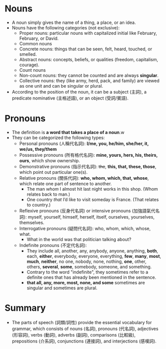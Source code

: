 # Nouns
* A noun simply gives the name of a thing, a place, or an idea.
* Nouns have the following categories (not exclusive):
	* Proper nouns: particular nouns with capitalized initial like February, February, or David.
	* Common nouns
	* Concrete nouns: things that can be seen, felt, heard, touched, or smelled.
	* Abstract nouns: concepts, beliefs, or qualities (freedom, capitalism, courage).
	* Count nouns
	* Non-count nouns: they cannot be counted and are always **singular**.
	* Collective nouns: they (like army, herd, pack, and family) are viewed as one unit and can be singular or plural.
* According to the position of the noun, it can be a subject (主詞), a predicate nominative (主格述語), or an object (受詞/賓語).

# Pronouns
* The definition is **a word that takes a place of a noun**.w
* They can be categorized the following types:
	* Personal pronouns (人稱代名詞): **I/me, you, he/him, she/her, it, we/us, they/them**
	* Possessive pronouns (所有格代名詞): **mine, yours, hers, his, theirs, ours**, which show ownership.
	* Demonstrative pronouns (指示代名詞): ~~the~~, **this, that, these, those**, which point out particular one(s).
	* Relative pronouns (關係代詞): **who, whom, which, that, whose**, which relate one part of sentence to another.
		* The man *whom* I almost hit last night works in this shop. (Whom relates back to man.)
		* One country *that* I’d like to visit someday is France. (That relates to country.) 
	* Reflexive pronouns (反身代名詞) or intensive pronouns (加強語氣代名詞): myself, yourself, himself, herself, itself, ourselves, yourselves, themselves. 
	* Interrogative pronouns (疑問代名詞): who, whom, which, whose, what. 
		* What in the world was that politician talking about? 
	* Indefinite pronouns (不定代名詞):
		* They include all, another, any, anybody, anyone, anything, **both**, each, **either**, everybody, everyone, everything, **few**, **many**, **most**, **much**, **neither**, no one, nobody, none, nothing, **one**, other, others, **several**, **some**, somebody, someone, and something.
		* Contrary to the word "indefinite", they sometimes refer to a definite ones that has already been mentioned in the sentence. 
		* **that all, any, more, most, none, and some** sometimes are singular and sometimes are plural. 

# Summary
* The parts of speech (詞類/詞性) provide the essential vocabulary for grammar, which consists of nouns (名詞), pronouns (代名詞), adjectives (形容詞), verbs (動詞), adverbs (副詞), comparisons (比較級), prepositions (介系詞), conjunctions (連接詞), and interjections (感嘆詞).
